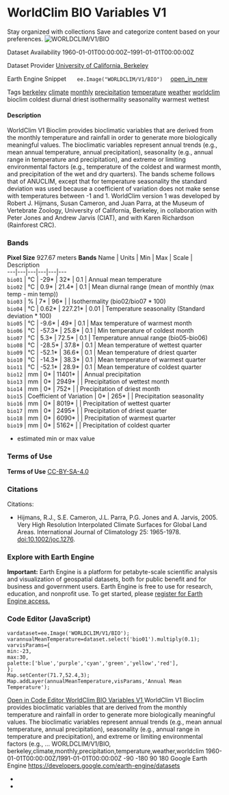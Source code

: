 
#  WorldClim BIO Variables V1 
Stay organized with collections  Save and categorize content based on your preferences. 
![WORLDCLIM/V1/BIO](https://developers.google.com/earth-engine/datasets/images/WORLDCLIM/WORLDCLIM_V1_BIO_sample.png) 

Dataset Availability
    1960-01-01T00:00:00Z–1991-01-01T00:00:00Z 

Dataset Provider
     [ University of California, Berkeley ](https://www.worldclim.org/) 

Earth Engine Snippet
     `    ee.Image("WORLDCLIM/V1/BIO")   ` [ open_in_new ](https://code.earthengine.google.com/?scriptPath=Examples:Datasets/WORLDCLIM/WORLDCLIM_V1_BIO) 

Tags
     [berkeley](https://developers.google.com/earth-engine/datasets/tags/berkeley) [climate](https://developers.google.com/earth-engine/datasets/tags/climate) [monthly](https://developers.google.com/earth-engine/datasets/tags/monthly) [precipitation](https://developers.google.com/earth-engine/datasets/tags/precipitation) [temperature](https://developers.google.com/earth-engine/datasets/tags/temperature) [weather](https://developers.google.com/earth-engine/datasets/tags/weather) [worldclim](https://developers.google.com/earth-engine/datasets/tags/worldclim)
bioclim
coldest
diurnal
driest
isothermality
seasonality
warmest
wettest
#### Description
WorldClim V1 Bioclim provides bioclimatic variables that are derived from the monthly temperature and rainfall in order to generate more biologically meaningful values.
The bioclimatic variables represent annual trends (e.g., mean annual temperature, annual precipitation), seasonality (e.g., annual range in temperature and precipitation), and extreme or limiting environmental factors (e.g., temperature of the coldest and warmest month, and precipitation of the wet and dry quarters).
The bands scheme follows that of ANUCLIM, except that for temperature seasonality the standard deviation was used because a coefficient of variation does not make sense with temperatures between -1 and 1.
WorldClim version 1 was developed by Robert J. Hijmans, Susan Cameron, and Juan Parra, at the Museum of Vertebrate Zoology, University of California, Berkeley, in collaboration with Peter Jones and Andrew Jarvis (CIAT), and with Karen Richardson (Rainforest CRC).
### Bands
**Pixel Size** 927.67 meters 
**Bands**
Name | Units | Min | Max | Scale | Description  
---|---|---|---|---|---  
`bio01` | °C |  -29*  |  32*  | 0.1 | Annual mean temperature  
`bio02` | °C |  0.9*  |  21.4*  | 0.1 | Mean diurnal range (mean of monthly (max temp - min temp))  
`bio03` | % |  7*  |  96*  |  | Isothermality (bio02/bio07 * 100)  
`bio04` | °C |  0.62*  |  227.21*  | 0.01 | Temperature seasonality (Standard deviation * 100)  
`bio05` | °C |  -9.6*  |  49*  | 0.1 | Max temperature of warmest month  
`bio06` | °C |  -57.3*  |  25.8*  | 0.1 | Min temperature of coldest month  
`bio07` | °C |  5.3*  |  72.5*  | 0.1 | Temperature annual range (bio05-bio06)  
`bio08` | °C |  -28.5*  |  37.8*  | 0.1 | Mean temperature of wettest quarter  
`bio09` | °C |  -52.1*  |  36.6*  | 0.1 | Mean temperature of driest quarter  
`bio10` | °C |  -14.3*  |  38.3*  | 0.1 | Mean temperature of warmest quarter  
`bio11` | °C |  -52.1*  |  28.9*  | 0.1 | Mean temperature of coldest quarter  
`bio12` | mm |  0*  |  11401*  |  | Annual precipitation  
`bio13` | mm |  0*  |  2949*  |  | Precipitation of wettest month  
`bio14` | mm |  0*  |  752*  |  | Precipitation of driest month  
`bio15` | Coefficient of Variation |  0*  |  265*  |  | Precipitation seasonality  
`bio16` | mm |  0*  |  8019*  |  | Precipitation of wettest quarter  
`bio17` | mm |  0*  |  2495*  |  | Precipitation of driest quarter  
`bio18` | mm |  0*  |  6090*  |  | Precipitation of warmest quarter  
`bio19` | mm |  0*  |  5162*  |  | Precipitation of coldest quarter  
* estimated min or max value 
### Terms of Use
**Terms of Use**
[CC-BY-SA-4.0](https://spdx.org/licenses/CC-BY-SA-4.0.html)
### Citations
Citations:
  * Hijmans, R.J., S.E. Cameron, J.L. Parra, P.G. Jones and A. Jarvis, 2005. Very High Resolution Interpolated Climate Surfaces for Global Land Areas. International Journal of Climatology 25: 1965-1978. [doi:10.1002/joc.1276](https://doi.org/10.1002/joc.1276).


### Explore with Earth Engine
**Important:** Earth Engine is a platform for petabyte-scale scientific analysis and visualization of geospatial datasets, both for public benefit and for business and government users. Earth Engine is free to use for research, education, and nonprofit use. To get started, please [register for Earth Engine access.](https://console.cloud.google.com/earth-engine)
### Code Editor (JavaScript)
```
vardataset=ee.Image('WORLDCLIM/V1/BIO');
varannualMeanTemperature=dataset.select('bio01').multiply(0.1);
varvisParams={
min:-23,
max:30,
palette:['blue','purple','cyan','green','yellow','red'],
};
Map.setCenter(71.7,52.4,3);
Map.addLayer(annualMeanTemperature,visParams,'Annual Mean Temperature');
```
[ Open in Code Editor ](https://code.earthengine.google.com/?scriptPath=Examples:Datasets/WORLDCLIM/WORLDCLIM_V1_BIO)
[ WorldClim BIO Variables V1 ](https://developers.google.com/earth-engine/datasets/catalog/WORLDCLIM_V1_BIO)
WorldClim V1 Bioclim provides bioclimatic variables that are derived from the monthly temperature and rainfall in order to generate more biologically meaningful values. The bioclimatic variables represent annual trends (e.g., mean annual temperature, annual precipitation), seasonality (e.g., annual range in temperature and precipitation), and extreme or limiting environmental factors (e.g., …
WORLDCLIM/V1/BIO, berkeley,climate,monthly,precipitation,temperature,weather,worldclim 
1960-01-01T00:00:00Z/1991-01-01T00:00:00Z
-90 -180 90 180 
Google Earth Engine
https://developers.google.com/earth-engine/datasets
  * [ ](https://doi.org/https://www.worldclim.org/)
  * [ ](https://doi.org/https://developers.google.com/earth-engine/datasets/catalog/WORLDCLIM_V1_BIO)


